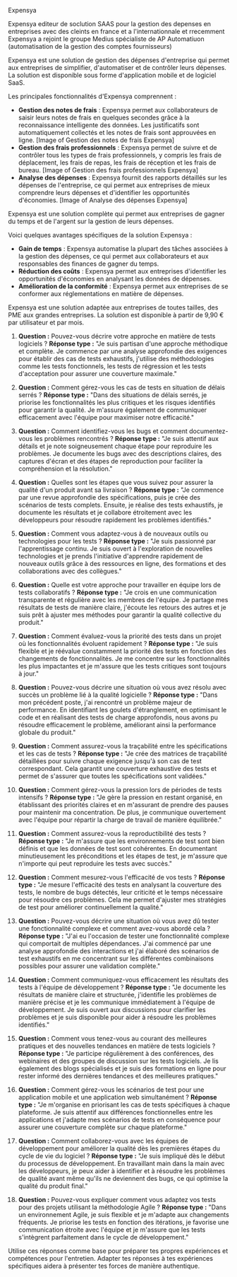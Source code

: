Expensya 

Expensya editeur de soclution SAAS pour la gestion des depenses en entreprises avec des cleints en france et a l'internationnale  et rrecemment Expensya a rejoint le groupe Medius spécialiste de AP Automatiuon (automatisation de la gestion des comptes fournisseurs) 

Expensya est une solution de gestion des dépenses d'entreprise qui permet aux entreprises de simplifier, d'automatiser et de contrôler leurs dépenses. La solution est disponible sous forme d'application mobile et de logiciel SaaS.

Les principales fonctionnalités d'Expensya comprennent :

* **Gestion des notes de frais** : Expensya permet aux collaborateurs de saisir leurs notes de frais en quelques secondes grâce à la reconnaissance intelligente des données. Les justificatifs sont automatiquement collectés et les notes de frais sont approuvées en ligne.
[Image of Gestion des notes de frais Expensya]
* **Gestion des frais professionnels** : Expensya permet de suivre et de contrôler tous les types de frais professionnels, y compris les frais de déplacement, les frais de repas, les frais de réception et les frais de bureau.
[Image of Gestion des frais professionnels Expensya]
* **Analyse des dépenses** : Expensya fournit des rapports détaillés sur les dépenses de l'entreprise, ce qui permet aux entreprises de mieux comprendre leurs dépenses et d'identifier les opportunités d'économies.
[Image of Analyse des dépenses Expensya]

Expensya est une solution complète qui permet aux entreprises de gagner du temps et de l'argent sur la gestion de leurs dépenses.

Voici quelques avantages spécifiques de la solution Expensya :

* **Gain de temps** : Expensya automatise la plupart des tâches associées à la gestion des dépenses, ce qui permet aux collaborateurs et aux responsables des finances de gagner du temps.
* **Réduction des coûts** : Expensya permet aux entreprises d'identifier les opportunités d'économies en analysant les données de dépenses.
* **Amélioration de la conformité** : Expensya permet aux entreprises de se conformer aux réglementations en matière de dépenses.

Expensya est une solution adaptée aux entreprises de toutes tailles, des PME aux grandes entreprises. La solution est disponible à partir de 9,90 € par utilisateur et par mois.




1. **Question :** Pouvez-vous décrire votre approche en matière de tests logiciels ?
   **Réponse type :** "Je suis partisan d'une approche méthodique et complète. Je commence par une analyse approfondie des exigences pour établir des cas de tests exhaustifs, j'utilise des méthodologies comme les tests fonctionnels, les tests de régression et les tests d'acceptation pour assurer une couverture maximale."

2. **Question :** Comment gérez-vous les cas de tests en situation de délais serrés ?
   **Réponse type :** "Dans des situations de délais serrés, je priorise les fonctionnalités les plus critiques et les risques identifiés pour garantir la qualité. Je m'assure également de communiquer efficacement avec l'équipe pour maximiser notre efficacité."

3. **Question :** Comment identifiez-vous les bugs et comment documentez-vous les problèmes rencontrés ?
   **Réponse type :** "Je suis attentif aux détails et je note soigneusement chaque étape pour reproduire les problèmes. Je documente les bugs avec des descriptions claires, des captures d'écran et des étapes de reproduction pour faciliter la compréhension et la résolution."

4. **Question :** Quelles sont les étapes que vous suivez pour assurer la qualité d'un produit avant sa livraison ?
   **Réponse type :** "Je commence par une revue approfondie des spécifications, puis je crée des scénarios de tests complets. Ensuite, je réalise des tests exhaustifs, je documente les résultats et je collabore étroitement avec les développeurs pour résoudre rapidement les problèmes identifiés."

5. **Question :** Comment vous adaptez-vous à de nouveaux outils ou technologies pour les tests ?
   **Réponse type :** "Je suis passionné par l'apprentissage continu. Je suis ouvert à l'exploration de nouvelles technologies et je prends l'initiative d'apprendre rapidement de nouveaux outils grâce à des ressources en ligne, des formations et des collaborations avec des collègues."

6. **Question :** Quelle est votre approche pour travailler en équipe lors de tests collaboratifs ?
   **Réponse type :** "Je crois en une communication transparente et régulière avec les membres de l'équipe. Je partage mes résultats de tests de manière claire, j'écoute les retours des autres et je suis prêt à ajuster mes méthodes pour garantir la qualité collective du produit."

7. **Question :** Comment évaluez-vous la priorité des tests dans un projet où les fonctionnalités évoluent rapidement ?
   **Réponse type :** "Je suis flexible et je réévalue constamment la priorité des tests en fonction des changements de fonctionnalités. Je me concentre sur les fonctionnalités les plus impactantes et je m'assure que les tests critiques sont toujours à jour."

8. **Question :** Pouvez-vous décrire une situation où vous avez résolu avec succès un problème lié à la qualité logicielle ?
   **Réponse type :** "Dans mon précédent poste, j'ai rencontré un problème majeur de performance. En identifiant les goulets d'étranglement, en optimisant le code et en réalisant des tests de charge approfondis, nous avons pu résoudre efficacement le problème, améliorant ainsi la performance globale du produit."

9. **Question :** Comment assurez-vous la traçabilité entre les spécifications et les cas de tests ?
   **Réponse type :** "Je crée des matrices de traçabilité détaillées pour suivre chaque exigence jusqu'à son cas de test correspondant. Cela garantit une couverture exhaustive des tests et permet de s'assurer que toutes les spécifications sont validées."

10. **Question :** Comment gérez-vous la pression lors de périodes de tests intensifs ?
   **Réponse type :** "Je gère la pression en restant organisé, en établissant des priorités claires et en m'assurant de prendre des pauses pour maintenir ma concentration. De plus, je communique ouvertement avec l'équipe pour répartir la charge de travail de manière équilibrée."

11. **Question :** Comment assurez-vous la reproductibilité des tests ?
    **Réponse type :** "Je m'assure que les environnements de test sont bien définis et que les données de test sont cohérentes. En documentant minutieusement les préconditions et les étapes de test, je m'assure que n'importe qui peut reproduire les tests avec succès."

12. **Question :** Comment mesurez-vous l'efficacité de vos tests ?
    **Réponse type :** "Je mesure l'efficacité des tests en analysant la couverture des tests, le nombre de bugs détectés, leur criticité et le temps nécessaire pour résoudre ces problèmes. Cela me permet d'ajuster mes stratégies de test pour améliorer continuellement la qualité."

13. **Question :** Pouvez-vous décrire une situation où vous avez dû tester une fonctionnalité complexe et comment avez-vous abordé cela ?
    **Réponse type :** "J'ai eu l'occasion de tester une fonctionnalité complexe qui comportait de multiples dépendances. J'ai commencé par une analyse approfondie des interactions et j'ai élaboré des scénarios de test exhaustifs en me concentrant sur les différentes combinaisons possibles pour assurer une validation complète."

14. **Question :** Comment communiquez-vous efficacement les résultats des tests à l'équipe de développement ?
    **Réponse type :** "Je documente les résultats de manière claire et structurée, j'identifie les problèmes de manière précise et je les communique immédiatement à l'équipe de développement. Je suis ouvert aux discussions pour clarifier les problèmes et je suis disponible pour aider à résoudre les problèmes identifiés."

15. **Question :** Comment vous tenez-vous au courant des meilleures pratiques et des nouvelles tendances en matière de tests logiciels ?
    **Réponse type :** "Je participe régulièrement à des conférences, des webinaires et des groupes de discussion sur les tests logiciels. Je lis également des blogs spécialisés et je suis des formations en ligne pour rester informé des dernières tendances et des meilleures pratiques."

16. **Question :** Comment gérez-vous les scénarios de test pour une application mobile et une application web simultanément ?
    **Réponse type :** "Je m'organise en priorisant les cas de tests spécifiques à chaque plateforme. Je suis attentif aux différences fonctionnelles entre les applications et j'adapte mes scénarios de tests en conséquence pour assurer une couverture complète sur chaque plateforme."

17. **Question :** Comment collaborez-vous avec les équipes de développement pour améliorer la qualité dès les premières étapes du cycle de vie du logiciel ?
    **Réponse type :** "Je suis impliqué dès le début du processus de développement. En travaillant main dans la main avec les développeurs, je peux aider à identifier et à résoudre les problèmes de qualité avant même qu'ils ne deviennent des bugs, ce qui optimise la qualité du produit final."

18. **Question :** Pouvez-vous expliquer comment vous adaptez vos tests pour des projets utilisant la méthodologie Agile ?
    **Réponse type :** "Dans un environnement Agile, je suis flexible et je m'adapte aux changements fréquents. Je priorise les tests en fonction des itérations, je favorise une communication étroite avec l'équipe et je m'assure que les tests s'intègrent parfaitement dans le cycle de développement."

Utilise ces réponses comme base pour préparer tes propres expériences et compétences pour l'entretien. Adapter tes réponses à tes expériences spécifiques aidera à présenter tes forces de manière authentique.
